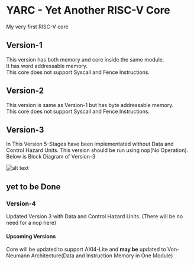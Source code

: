 # YARC - Yet Another RISC-V Core

My very first RISC-V core

## Version-1

This version has both memory and core inside the same module.\
It has word addressable memory.\
This core does not support Syscall and Fence Instructions.

## Version-2

This version is same as Version-1 but has byte addressable memory.\
This core does not support Syscall and Fence Instructions.

## Version-3

In This Version 5-Stages have been implementated without Data and Control Hazard Units.
This version should be run using nop(No Operation).
Below is Block Diagram of Version-3

![alt text](https://github.com/itsmerkvp/riscv-core/blob/main/pipelined/old_core/draw.io/riscv_5_stage.jpg?raw=true)

## **yet to be Done**
### Version-4

Updated Version 3 with Data and Control Hazard Units. (There will be no need for a nop here)

#### Upcoming Versions

Core will be updated to support AXI4-Lite and **may be** updated to Von-Neumann Architecture(Data and Instruction Memory in One Module)
